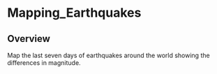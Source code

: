 # Mapping_Earthquakes

## Overview
Map the last seven days of earthquakes around the world showing the differences in magnitude.

